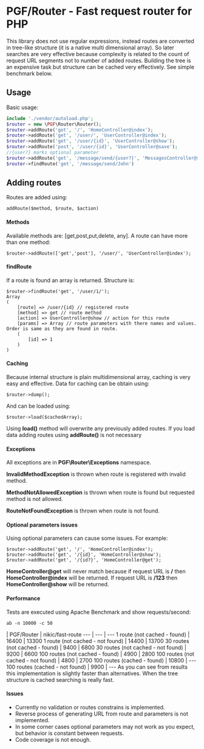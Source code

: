PGF/Router - Fast request router for PHP
=======================================
This library does not use regular expressions, instead routes are converted in tree-like structure (it is a native multi dimensional array). So later searches are very effective because complexity is related to the count of request URL segments not to number of added routes. Building the tree is an expensive task but structure can be cached very effectively. See simple benchmark below.

Usage
-----
Basic usage:
```php
include './vendor/autoload.php';
$router = new \PGF\Router\Router();
$router->addRoute('get', '/', 'HomeController@index');
$router->addRoute('get', '/user/', 'UserController@index');
$router->addRoute('get', '/user/{id}', 'UserController@show');
$router->addRoute('post', '/user/{id}', 'UserController@save');
//{user?} marks optional parameter
$router->addRoute('get', '/message/send/{user?}', 'MessagesController@send');
$router->findRoute('get', '/message/send/John')
```
## Adding routes
Routes are added using:

    addRoute($method, $route, $action)
#### Methods
Available methods are: [get,post,put,delete, any]. A route can have more than one method:

    $router->addRoute(['get','post'], '/user/', 'UserController@index');

#### findRoute
If a route is found an array is returned. Structure is:
    
    $router->findRoute('get', '/user/1/');
    Array
    (
        [route] => /user/{id} // registered route
        [method] => get // route method
        [action] => UserController@show // action for this route 
        [params] => Array // route parameters with there names and values. Order is same as they are found in route.
        (
            [id] => 1
        )
    )
 
#### Caching
Because internal structure is plain multidimensional array, caching is very easy and effective. Data for caching can be obtain using:
	
    $router->dump();

And can be loaded using:

	$router->load($cachedArray);
    
Using **load()** method will overwrite any previously added routes. If you load data adding routes using **addRoute()** is not necessary

#### Exceptions
All exceptions are in **PGF\Router\Exceptions** namespace.

**InvalidMethodException** is thrown when route is registered with invalid method.

**MethodNotAllowedException** is thrown when route is found but requested method is not allowed.

**RouteNotFoundException** is thrown when route is not found.

#### Optional parameters issues
Using optional parameters can cause some issues. For example:
    
    $router->addRoute('get', '/', 'HomeController@index');
    $router->addRoute('get', '/{id}', 'HomeController@show');
    $router->addRoute('get', '/{id?}', 'HomeController@get');
    
**HomeController@get** will never match because if request URL is **/** then **HomeController@index** will be returned.
If request URL is **/123** then **HomeController@show** will be returned.

#### Performance
Tests are executed using Apache Benchmark and show requests/second:
    
    ab -n 10000 -c 50

 | PGF/Router | nikic/fast-route
--- | --- | ---
1 route (not cached - found) | 16400 | 13300
1 route (not cached - not found) | 14400 | 13700
30 routes (not cached - found) | 9400 | 6800
30 routes (not cached - not found) | 9200 | 6600
100 routes (not cached - found) | 4900 | 2800
100 routes (not cached - not found) | 4800 | 2700
100 routes (cached - found) | 10800 | ---
100 routes (cached - not found) | 9900 | ---
As you can see from results this implementation is slightly faster than alternatives. When the tree structure is cached searching is really fast.

#### Issues
- Currently no validation or routes constrains is implemented.
- Reverse process of generating URL from route and parameters is not implemented.
- In some corner cases optional parameters may not work as you expect, but behavior is constant between requests.
- Code coverage is not enough.